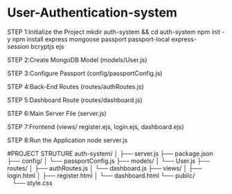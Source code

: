 # User-Authentication-system

STEP 1:Initialize the Project
mkdir auth-system && cd auth-system
npm init -y
npm install express mongoose passport passport-local express-session bcryptjs ejs

STEP 2:Create MongoDB Model (models/User.js)

STEP 3:Configure Passport (config/passportConfig.js)

STEP 4:Back-End Routes (routes/authRoutes.js)

STEP 5:Dashboard Route (routes/dashboard.js)

STEP 6:Main Server File (server.js)

STEP 7:Frontend (views/ register.ejs, login.ejs, dashboard.ejs)

STEP 8:Run the Application
node server.js

#PROJECT STRUTURE
auth-system/
│
├── server.js
├── package.json
├── config/
│   └── passportConfig.js
├── models/
│   └── User.js
├── routes/
│   ├── authRoutes.js
│   └── dashboard.js
├── views/
│   ├── login.html
│   ├── register.html
│   └── dashboard.html
└── public/
    └── style.css
